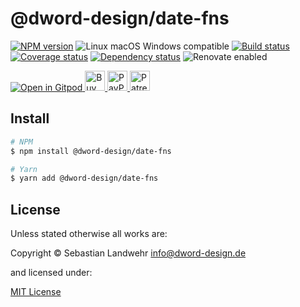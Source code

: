 <!-- TITLE/ -->
# @dword-design/date-fns
<!-- /TITLE -->

<!-- BADGES/ -->
[![NPM version](https://img.shields.io/npm/v/@dword-design/date-fns.svg)](https://npmjs.org/package/@dword-design/date-fns)
![Linux macOS Windows compatible](https://img.shields.io/badge/os-linux%20%7C%C2%A0macos%20%7C%C2%A0windows-blue)
[![Build status](https://github.com/dword-design/date-fns/workflows/build/badge.svg)](https://github.com/dword-design/date-fns/actions)
[![Coverage status](https://img.shields.io/coveralls/dword-design/date-fns)](https://coveralls.io/github/dword-design/date-fns)
[![Dependency status](https://img.shields.io/david/dword-design/date-fns)](https://david-dm.org/dword-design/date-fns)
![Renovate enabled](https://img.shields.io/badge/renovate-enabled-brightgreen)

<a href="https://gitpod.io/#https://github.com/dword-design/bar">
  <img src="https://gitpod.io/button/open-in-gitpod.svg" alt="Open in Gitpod">
</a><a href="https://www.buymeacoffee.com/dword">
  <img
    src="https://www.buymeacoffee.com/assets/img/guidelines/download-assets-sm-2.svg"
    alt="Buy Me a Coffee"
    height="32"
  >
</a><a href="https://paypal.me/SebastianLandwehr">
  <img
    src="https://dword-design.de/images/paypal.svg"
    alt="PayPal"
    height="32"
  >
</a><a href="https://www.patreon.com/dworddesign">
  <img
    src="https://dword-design.de/images/patreon.svg"
    alt="Patreon"
    height="32"
  >
</a>
<!-- /BADGES -->

<!-- DESCRIPTION/ -->

<!-- /DESCRIPTION -->

<!-- INSTALL/ -->
## Install

```bash
# NPM
$ npm install @dword-design/date-fns

# Yarn
$ yarn add @dword-design/date-fns
```
<!-- /INSTALL -->

<!-- LICENSE/ -->
## License

Unless stated otherwise all works are:

Copyright &copy; Sebastian Landwehr <info@dword-design.de>

and licensed under:

[MIT License](https://opensource.org/licenses/MIT)
<!-- /LICENSE -->
